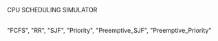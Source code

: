 CPU SCHEDULING SIMULATOR

<br />
"FCFS", "RR", "SJF", "Priority", "Preemptive_SJF", "Preemptive_Priority"
